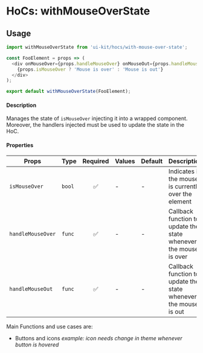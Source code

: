 # HoCs: withMouseOverState

## Usage

```js
import withMouseOverState from 'ui-kit/hocs/with-mouse-over-state';

const FooElement = props => (
  <div onMouseOver={props.handleMouseOver} onMouseOut={props.handleMouseOut}>
    {props.isMouseOver ? 'Mouse is over' : 'Mouse is out'}
  </div>
);

export default withMouseOverState(FooElement);
```

#### Description

Manages the state of `isMouseOver` injecting it into a wrapped component.
Moreover, the handlers injected must be used to update the state in the HoC.

#### Properties

| Props             | Type   | Required | Values | Default | Description                                                      |
| ----------------- | ------ | :------: | ------ | ------- | ---------------------------------------------------------------- |
| `isMouseOver`     | `bool` |    ✅    | -      | -       | Indicates if the mouse is currently over the element             |
| `handleMouseOver` | `func` |    ✅    | -      | -       | Callback function to update the state whenever the mouse is over |
| `handleMouseOut`  | `func` |    ✅    | -      | -       | Callback function to update the state whenever the mouse is out  |

Main Functions and use cases are:

* Buttons and icons _example: icon needs change in theme whenever button is
  hovered_
